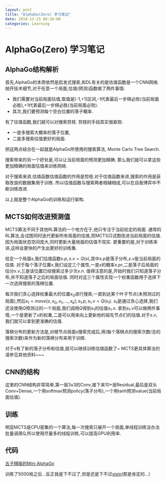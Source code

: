 ```yaml
---
layout: post
title: "AlphaGo(Zero) 学习笔记"
date: 2018-12-23 00:28:00
categories: Learning
---
```



# AlphaGo(Zero) 学习笔记

## AlphaGo结构解析

首先,AlphaGo的本质依然是启发式搜索,和DL有关的是估值函数是一个CNN网络.
抛开技术细节,对于任意一个局面,估值(预测)函数做了两件事情:
  * 我们需要对当前局面估值,取值是[-1,+1]区间,-1代表最后一步棋必败(当前局面必胜),+1代表最后一步棋必胜(当前局面必败).
  * 其次,我们要预测每个空白位置的落子概率.

有了估值函数,我们就可以对搜索剪枝. 剪枝的手段其实很直观:
  * 一是多搜索大概率的落子位置,
  * 二是多搜索估值更好的局面. 

把这两点结合在一起就是AlphaGo所使用的搜索算法, Monte Carlo Tree Search. 

搜索带来的另一个好处是,可以让当前局面的预测更加精确. 那么我们就可以拿这些更加精确的局面估值来训练网络. 

对于搜索来讲,估值函数估值函数的作用是剪枝.对于估值函数来讲,搜索的作用是获取改良的数据集用于训练. 所以估值函数与搜索两者相辅相成,可以在自我博弈中不断训练改进.

以上就是整个AlphaGo的训练和运行架构.

## MCTS如何改进预测值

MCTS算法不同于其他RL算法的一个地方在于,他只专注于当前给定的局面. 通常的RL算法,会试图同时迭代更新所有局面的估值,而MCTS只试图改进当前局面的估值. 因为局面状态空间庞大,同时更新大量局面的估值不现实. 更重要的是,对于训练来讲,这样会更快的产生出更好的训练集.

给定一个局面$s$,我们估值函数$s.p,s.v = Q(s)$,其中$s.p$是落子分布,$s.v$是当前局面的估值. 对于每个落子位置$x$,我们设定三个属性,一是$x$的概率$x.pr$,二是落子后局面的估分$x.v$,三是该位置已经搜索过多少次$x.n$. 值得注意的是,开始时我们只知道落子分布,并不知道落子之后的局面估值. 同时对这三个属性实现一个权重函数用于选择下一次选择搜索的落棋位置.

每次我们贪心选择权重最大的位置$x_0$进行搜索,一直到达某个叶子节点(未预测过的局面),然后$s_1 = move(s,x_0,x_1,\dots, x_k); s_1.p, s_1.v = Q(s_1)$. $s_1$是通过贪心选择,我们还没使用$Q$预测过的一个局面,我们调用$Q$得到$s_1$的估值$s_1.v$. 拿到$s_1.v$可以做两件事情,一个是更新了$x$的权重,二是可以用来向上更新他的祖先节点们的估值.对于$s.v$,我们就可以拿到更准确的估值.

落棋分布的更新方法是,对根节点局面$s$搜索完成后,用(每个落棋点的搜索次数/总的搜索次数)来作为新的落棋分布来用于训练.

对于$s$有了新的落子分布和估值,就可以继续训练估值函数了~ MCTS更具体算法的请参见其他资料~~~

## CNN的结构

这里的CNN结构非常简单,第一层3x3的Conv,接下来10+层Residual,最后是双头Conv+Dense,一个用softmax预测policy(落子分布),一个用tanh预测value(当前局面估值).

## 训练

明显MCTS是CPU密集的一个算法,每一次搜索只展开一个局面,单线程训练没办法批量调用Q,所以使用尽量多的线程训练,可以提高GPU利用率.

## 代码

[五子棋版的Mini AlphaGo](https://github.com/FiveEyes/GomokuZero)

训练了5000局之后...反正我是下不过了,但是还是下不过[yixin](https://www.aiexp.info/pages/yixin-cn.html)(那是肯定的...)
